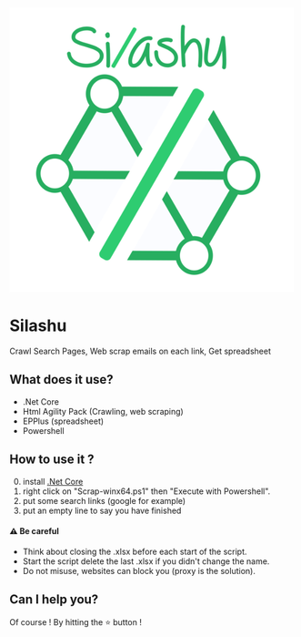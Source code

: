 ![logo](./Silashu/Assets/silashu500px.png)

# Silashu
Crawl Search Pages, Web scrap emails on each link, Get spreadsheet

## What does it use?
  - .Net Core
  - Html Agility Pack (Crawling, web scraping)
  - EPPlus (spreadsheet)
  - Powershell
  
## How to use it ?
0. install [.Net Core](url=https://www.microsoft.com/net/learn/get-started/windows)
1. right click on "Scrap-winx64.ps1" then "Execute with Powershell".
2. put some search links (google for example)
3. put an empty line to say you have finished

#### ⚠️ Be careful

- Think about closing the .xlsx before each start of the script.
- Start the script delete the last .xlsx if you didn't change the name.
- Do not misuse, websites can block you (proxy is the solution).

## Can I help you?
Of course ! By hitting the :star: button !
